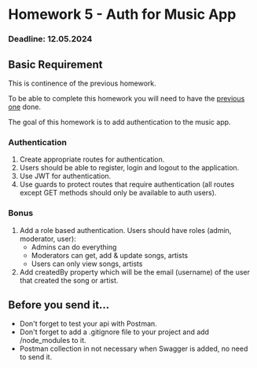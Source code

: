 # Homework 5 - Auth for Music App

### Deadline: 12.05.2024

## Basic Requirement

This is continence of the previous homework.

To be able to complete this homework you will need to have the [previous one](https://github.com/sedc-codecademy/mkwd12-js-06-nodejsadv/blob/main/G1/homework/homework4.md) done.

The goal of this homework is to add authentication to the music app.

### Authentication
1. Create appropriate routes for authentication.
2. Users should be able to register, login and logout to the application.
3. Use JWT for authentication.
4. Use guards to protect routes that require authentication (all routes except GET methods should only be available to auth users).

### Bonus
1. Add a role based authentication. Users should have roles (admin, moderator, user):
    * Admins can do everything
    * Moderators can get, add & update songs, artists
    * Users can only view songs, artists
2. Add createdBy property which will be the email (username) of the user that created the song or artist. 

## Before you send it...
* Don't forget to test your api with Postman.
* Don't forget to add a .gitignore file to your project and add /node_modules to it.
* Postman collection in not necessary when Swagger is added, no need to send it.
